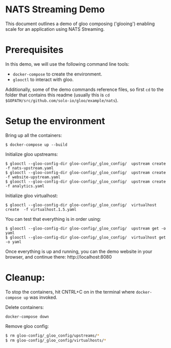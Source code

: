 NATS Streaming Demo
====================

This document outlines a demo of gloo composing ('glooing') enabling scale for an application using NATS Streaming.

# Prerequisites
In this demo, we will use the following command line tools:
- `docker-compose` to create the environment.
- `glooctl` to interact with gloo.

Additionally, some of the demo commands reference files, so first `cd` to the folder that contains 
this readme (usually this is `cd $GOPATH/src/github.com/solo-io/gloo/example/nats`).

# Setup the environment

Bring up all the containers:
```
$ docker-compose up --build
```

Initialize gloo upstreams:
```
$ glooctl --gloo-config-dir gloo-config/_gloo_config/  upstream create  -f nats-upstream.yaml
$ glooctl --gloo-config-dir gloo-config/_gloo_config/  upstream create  -f website-upstream.yaml
$ glooctl --gloo-config-dir gloo-config/_gloo_config/  upstream create  -f analytics.yaml
```

Initialize gloo virtualhost:
```
$ glooctl --gloo-config-dir gloo-config/_gloo_config/  virtualhost create  -f virtualhost.1.5.yaml
```

You can test that everything is in order using:
```
$ glooctl --gloo-config-dir gloo-config/_gloo_config/  upstream get -o yaml
$ glooctl --gloo-config-dir gloo-config/_gloo_config/  virtualhost get -o yaml
```

Once everything is up and running, you can the demo website in your browser, and continue there: http://localhost:8080

# Cleanup:

To stop the containers, hit CNTRL+C on in the terminal where `docker-compose up` was invoked.

Delete containers:
```
docker-compose down
```

Remove gloo config:

```bash
$ rm gloo-config/_gloo_config/upstreams/*
$ rm gloo-config/_gloo_config/virtualhosts/*
```
